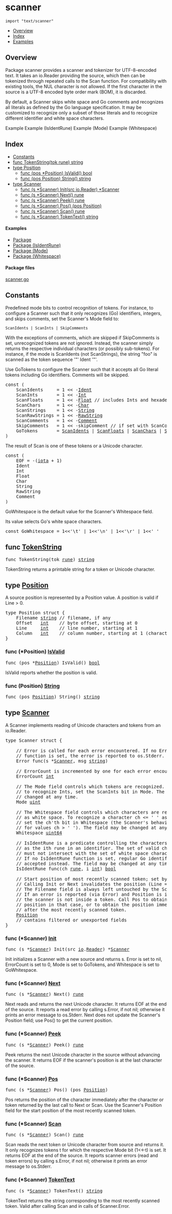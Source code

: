 

# scanner
`import "text/scanner"`

* [Overview](#pkg-overview)
* [Index](#pkg-index)
* [Examples](#pkg-examples)

## <a id="pkg-overview">Overview</a>
Package scanner provides a scanner and tokenizer for UTF-8-encoded text.
It takes an io.Reader providing the source, which then can be tokenized
through repeated calls to the Scan function. For compatibility with
existing tools, the NUL character is not allowed. If the first character
in the source is a UTF-8 encoded byte order mark (BOM), it is discarded.

By default, a Scanner skips white space and Go comments and recognizes all
literals as defined by the Go language specification. It may be
customized to recognize only a subset of those literals and to recognize
different identifier and white space characters.


<a id="example_">Example</a>
<a id="example__isIdentRune">Example (IsIdentRune)</a>
<a id="example__mode">Example (Mode)</a>
<a id="example__whitespace">Example (Whitespace)</a>


## <a id="pkg-index">Index</a>
* [Constants](#pkg-constants)
* [func TokenString(tok rune) string](#TokenString)
* [type Position](#Position)
  * [func (pos *Position) IsValid() bool](#Position.IsValid)
  * [func (pos Position) String() string](#Position.String)
* [type Scanner](#Scanner)
  * [func (s *Scanner) Init(src io.Reader) *Scanner](#Scanner.Init)
  * [func (s *Scanner) Next() rune](#Scanner.Next)
  * [func (s *Scanner) Peek() rune](#Scanner.Peek)
  * [func (s *Scanner) Pos() (pos Position)](#Scanner.Pos)
  * [func (s *Scanner) Scan() rune](#Scanner.Scan)
  * [func (s *Scanner) TokenText() string](#Scanner.TokenText)


#### <a id="pkg-examples">Examples</a>
* [Package](#example_)
* [Package (IsIdentRune)](#example__isIdentRune)
* [Package (Mode)](#example__mode)
* [Package (Whitespace)](#example__whitespace)


#### <a id="pkg-files">Package files</a>
[scanner.go](https://golang.org/src/text/scanner/scanner.go) 


## <a id="pkg-constants">Constants</a>
Predefined mode bits to control recognition of tokens. For instance,
to configure a Scanner such that it only recognizes (Go) identifiers,
integers, and skips comments, set the Scanner's Mode field to:


	ScanIdents | ScanInts | SkipComments

With the exceptions of comments, which are skipped if SkipComments is
set, unrecognized tokens are not ignored. Instead, the scanner simply
returns the respective individual characters (or possibly sub-tokens).
For instance, if the mode is ScanIdents (not ScanStrings), the string
"foo" is scanned as the token sequence '"' Ident '"'.

Use GoTokens to configure the Scanner such that it accepts all Go
literal tokens including Go identifiers. Comments will be skipped.


<pre>const (
    <span id="ScanIdents">ScanIdents</span>     = 1 &lt;&lt; -<a href="#Ident">Ident</a>
    <span id="ScanInts">ScanInts</span>       = 1 &lt;&lt; -<a href="#Int">Int</a>
    <span id="ScanFloats">ScanFloats</span>     = 1 &lt;&lt; -<a href="#Float">Float</a> <span class="comment">// includes Ints and hexadecimal floats</span>
    <span id="ScanChars">ScanChars</span>      = 1 &lt;&lt; -<a href="#Char">Char</a>
    <span id="ScanStrings">ScanStrings</span>    = 1 &lt;&lt; -<a href="#String">String</a>
    <span id="ScanRawStrings">ScanRawStrings</span> = 1 &lt;&lt; -<a href="#RawString">RawString</a>
    <span id="ScanComments">ScanComments</span>   = 1 &lt;&lt; -<a href="#Comment">Comment</a>
    <span id="SkipComments">SkipComments</span>   = 1 &lt;&lt; -skipComment <span class="comment">// if set with ScanComments, comments become white space</span>
    <span id="GoTokens">GoTokens</span>       = <a href="#ScanIdents">ScanIdents</a> | <a href="#ScanFloats">ScanFloats</a> | <a href="#ScanChars">ScanChars</a> | <a href="#ScanStrings">ScanStrings</a> | <a href="#ScanRawStrings">ScanRawStrings</a> | <a href="#ScanComments">ScanComments</a> | <a href="#SkipComments">SkipComments</a>
)</pre>The result of Scan is one of these tokens or a Unicode character.


<pre>const (
    <span id="EOF">EOF</span> = -(<a href="/pkg/builtin/#iota">iota</a> + 1)
    <span id="Ident">Ident</span>
    <span id="Int">Int</span>
    <span id="Float">Float</span>
    <span id="Char">Char</span>
    <span id="String">String</span>
    <span id="RawString">RawString</span>
    <span id="Comment">Comment</span>
)</pre>GoWhitespace is the default value for the Scanner's Whitespace field.
Its value selects Go's white space characters.


<pre>const <span id="GoWhitespace">GoWhitespace</span> = 1&lt;&lt;&#39;\t&#39; | 1&lt;&lt;&#39;\n&#39; | 1&lt;&lt;&#39;\r&#39; | 1&lt;&lt;&#39; &#39;</pre>



## <a id="TokenString">func</a> [TokenString](https://golang.org/src/text/scanner/scanner.go?s=3205:3238#L93)
<pre>func TokenString(tok <a href="/pkg/builtin/#rune">rune</a>) <a href="/pkg/builtin/#string">string</a></pre>
TokenString returns a printable string for a token or Unicode character.





## <a id="Position">type</a> [Position](https://golang.org/src/text/scanner/scanner.go?s=987:1218#L18)
A source position is represented by a Position value.
A position is valid if Line > 0.


<pre>type Position struct {
<span id="Position.Filename"></span>    Filename <a href="/pkg/builtin/#string">string</a> <span class="comment">// filename, if any</span>
<span id="Position.Offset"></span>    Offset   <a href="/pkg/builtin/#int">int</a>    <span class="comment">// byte offset, starting at 0</span>
<span id="Position.Line"></span>    Line     <a href="/pkg/builtin/#int">int</a>    <span class="comment">// line number, starting at 1</span>
<span id="Position.Column"></span>    Column   <a href="/pkg/builtin/#int">int</a>    <span class="comment">// column number, starting at 1 (character count per line)</span>
}
</pre>











### <a id="Position.IsValid">func</a> (\*Position) [IsValid](https://golang.org/src/text/scanner/scanner.go?s=1270:1305#L26)
<pre>func (pos *<a href="#Position">Position</a>) IsValid() <a href="/pkg/builtin/#bool">bool</a></pre>
IsValid reports whether the position is valid.




### <a id="Position.String">func</a> (Position) [String](https://golang.org/src/text/scanner/scanner.go?s=1331:1366#L28)
<pre>func (pos <a href="#Position">Position</a>) String() <a href="/pkg/builtin/#string">string</a></pre>



## <a id="Scanner">type</a> [Scanner](https://golang.org/src/text/scanner/scanner.go?s=3650:6185#L107)
A Scanner implements reading of Unicode characters and tokens from an io.Reader.


<pre>type Scanner struct {

<span id="Scanner.Error"></span>    <span class="comment">// Error is called for each error encountered. If no Error</span>
    <span class="comment">// function is set, the error is reported to os.Stderr.</span>
    Error func(s *<a href="#Scanner">Scanner</a>, msg <a href="/pkg/builtin/#string">string</a>)

<span id="Scanner.ErrorCount"></span>    <span class="comment">// ErrorCount is incremented by one for each error encountered.</span>
    ErrorCount <a href="/pkg/builtin/#int">int</a>

    <span class="comment">// The Mode field controls which tokens are recognized. For instance,</span>
    <span class="comment">// to recognize Ints, set the ScanInts bit in Mode. The field may be</span>
    <span class="comment">// changed at any time.</span>
<span id="Scanner.Mode"></span>    Mode <a href="/pkg/builtin/#uint">uint</a>

    <span class="comment">// The Whitespace field controls which characters are recognized</span>
    <span class="comment">// as white space. To recognize a character ch &lt;= &#39; &#39; as white space,</span>
    <span class="comment">// set the ch&#39;th bit in Whitespace (the Scanner&#39;s behavior is undefined</span>
    <span class="comment">// for values ch &gt; &#39; &#39;). The field may be changed at any time.</span>
<span id="Scanner.Whitespace"></span>    Whitespace <a href="/pkg/builtin/#uint64">uint64</a>

<span id="Scanner.IsIdentRune"></span>    <span class="comment">// IsIdentRune is a predicate controlling the characters accepted</span>
    <span class="comment">// as the ith rune in an identifier. The set of valid characters</span>
    <span class="comment">// must not intersect with the set of white space characters.</span>
    <span class="comment">// If no IsIdentRune function is set, regular Go identifiers are</span>
    <span class="comment">// accepted instead. The field may be changed at any time.</span>
    IsIdentRune func(ch <a href="/pkg/builtin/#rune">rune</a>, i <a href="/pkg/builtin/#int">int</a>) <a href="/pkg/builtin/#bool">bool</a>

    <span class="comment">// Start position of most recently scanned token; set by Scan.</span>
    <span class="comment">// Calling Init or Next invalidates the position (Line == 0).</span>
    <span class="comment">// The Filename field is always left untouched by the Scanner.</span>
    <span class="comment">// If an error is reported (via Error) and Position is invalid,</span>
    <span class="comment">// the scanner is not inside a token. Call Pos to obtain an error</span>
    <span class="comment">// position in that case, or to obtain the position immediately</span>
    <span class="comment">// after the most recently scanned token.</span>
    <a href="#Position">Position</a>
    <span class="comment">// contains filtered or unexported fields</span>
}
</pre>











### <a id="Scanner.Init">func</a> (\*Scanner) [Init](https://golang.org/src/text/scanner/scanner.go?s=6365:6411#L172)
<pre>func (s *<a href="#Scanner">Scanner</a>) Init(src <a href="/pkg/io/">io</a>.<a href="/pkg/io/#Reader">Reader</a>) *<a href="#Scanner">Scanner</a></pre>
Init initializes a Scanner with a new source and returns s.
Error is set to nil, ErrorCount is set to 0, Mode is set to GoTokens,
and Whitespace is set to GoWhitespace.




### <a id="Scanner.Next">func</a> (\*Scanner) [Next](https://golang.org/src/text/scanner/scanner.go?s=9676:9705#L295)
<pre>func (s *<a href="#Scanner">Scanner</a>) Next() <a href="/pkg/builtin/#rune">rune</a></pre>
Next reads and returns the next Unicode character.
It returns EOF at the end of the source. It reports
a read error by calling s.Error, if not nil; otherwise
it prints an error message to os.Stderr. Next does not
update the Scanner's Position field; use Pos() to
get the current position.




### <a id="Scanner.Peek">func</a> (\*Scanner) [Peek](https://golang.org/src/text/scanner/scanner.go?s=10037:10066#L308)
<pre>func (s *<a href="#Scanner">Scanner</a>) Peek() <a href="/pkg/builtin/#rune">rune</a></pre>
Peek returns the next Unicode character in the source without advancing
the scanner. It returns EOF if the scanner's position is at the last
character of the source.




### <a id="Scanner.Pos">func</a> (\*Scanner) [Pos](https://golang.org/src/text/scanner/scanner.go?s=19451:19489#L739)
<pre>func (s *<a href="#Scanner">Scanner</a>) Pos() (pos <a href="#Position">Position</a>)</pre>
Pos returns the position of the character immediately after
the character or token returned by the last call to Next or Scan.
Use the Scanner's Position field for the start position of the most
recently scanned token.




### <a id="Scanner.Scan">func</a> (\*Scanner) [Scan](https://golang.org/src/text/scanner/scanner.go?s=17337:17366#L637)
<pre>func (s *<a href="#Scanner">Scanner</a>) Scan() <a href="/pkg/builtin/#rune">rune</a></pre>
Scan reads the next token or Unicode character from source and returns it.
It only recognizes tokens t for which the respective Mode bit (1<<-t) is set.
It returns EOF at the end of the source. It reports scanner errors (read and
token errors) by calling s.Error, if not nil; otherwise it prints an error
message to os.Stderr.




### <a id="Scanner.TokenText">func</a> (\*Scanner) [TokenText](https://golang.org/src/text/scanner/scanner.go?s=20039:20075#L761)
<pre>func (s *<a href="#Scanner">Scanner</a>) TokenText() <a href="/pkg/builtin/#string">string</a></pre>
TokenText returns the string corresponding to the most recently scanned token.
Valid after calling Scan and in calls of Scanner.Error.








